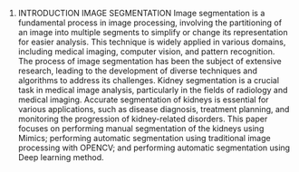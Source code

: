1.	INTRODUCTION
IMAGE SEGMENTATION
Image segmentation is a fundamental process in image processing, involving the partitioning of an image into multiple segments to simplify or change its representation for easier analysis. This technique is widely applied in various domains, including medical imaging, computer vision, and pattern recognition. The process of image segmentation has been the subject of extensive research, leading to the development of diverse techniques and algorithms to address its challenges. Kidney segmentation is a crucial task in medical image analysis, particularly in the fields of radiology and medical imaging. Accurate segmentation of kidneys is essential for various applications, such as disease diagnosis, treatment planning, and monitoring the progression of kidney-related disorders. This paper focuses on performing manual segmentation of the kidneys using Mimics; performing automatic segmentation using traditional image processing with OPENCV; and performing automatic segmentation using Deep learning method.
